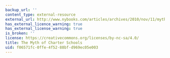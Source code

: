 ```yaml
---
backup_url: ''
content_type: external-resource
external_url: http://www.nybooks.com/articles/archives/2010/nov/11/myth-charter-schools/?pagination=false
has_external_licence_warning: true
has_external_license_warning: true
is_broken: ''
license: https://creativecommons.org/licenses/by-nc-sa/4.0/
title: The Myth of Charter Schools
uid: f06571fc-0ffe-4f52-88bf-d969ec05e003
---
```


